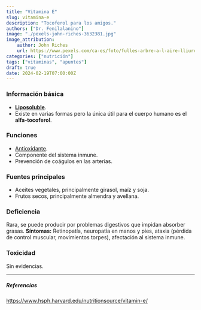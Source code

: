 ```yaml
---
title: "Vitamina E"
slug: vitamina-e
description: "Tocoferol para los amigos."
authors: ["Dr. Fenilalanino"]
image: "./pexels-john-riches-3632381.jpg"
image_attribution:
    author: John Riches
    url: https://www.pexels.com/ca-es/foto/fulles-arbre-a-l-aire-lliure-fruita-3632381/
categories: ["nutrición"]
tags: ["vitaminas", "apuntes"]
draft: true
date: 2024-02-19T07:00:00Z
---
```


### Información básica
- **[Liposoluble](../vitaminas-general)**.
- Existe en varias formas pero la única útil para el cuerpo humano es el **alfa-tocoferol**.

### Funciones
- [Antioxidante](../antioxidantes).
- Componente del sistema inmune.
- Prevención de coágulos en las arterias.

### Fuentes principales
- Aceites vegetales, principalmente girasol, maíz y soja.
- Frutos secos, principalmente almendra y avellana.

### Deficiencia
Rara, se puede producir por problemas digestivos que impidan absorber grasas. **Síntomas:** Retinopatía, neuropatía en manos y pies, ataxia (pérdida de control muscular, movimientos torpes), afectación al sistema inmune.

### Toxicidad
Sin evidencias.

---

##### Referencias

https://www.hsph.harvard.edu/nutritionsource/vitamin-e/

